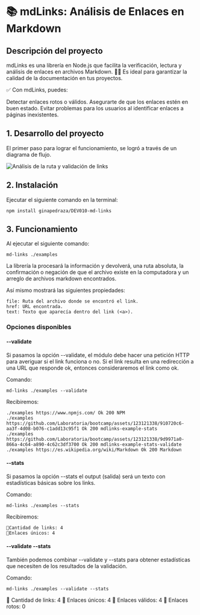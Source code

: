 # 📚 mdLinks: Análisis de Enlaces en Markdown

## Descripción del proyecto


mdLinks es una librería en Node.js que facilita la verificación, lectura y análisis de enlaces en archivos Markdown. 👩‍💻 Es ideal para garantizar la calidad de la documentación en tus proyectos.

✅ Con mdLinks, puedes:

Detectar enlaces rotos o válidos.
Asegurarte de que los enlaces estén en buen estado.
Evitar problemas para los usuarios al identificar enlaces a páginas inexistentes.

## 1. Desarrollo del proyecto

El primer paso para lograr el funcionamiento, se logró a través de un diagrama de flujo. 

![Análisis de la ruta y validación de links](images/Hito-3-diagrama-mdLinks.png)

## 2. Instalación

Ejecutar el siguiente comando en la terminal:

```shell
npm install ginapedraza/DEV010-md-links
```

## 3. Funcionamiento

Al ejecutar el siguiente comando: 

```shell
md-links ./examples
```

La librería la procesará la información y devolverá, una ruta absoluta, la confirmación o negación de que el archivo existe en la computadora y un arreglo de archivos markdown encontrados. 

Así mismo mostrará las siguientes propiedades:

```shell
file: Ruta del archivo donde se encontró el link.
href: URL encontrada.
text: Texto que aparecía dentro del link (<a>).
```

### Opciones disponibles

#### --validate

Si pasamos la opción --validate, el módulo debe hacer una petición HTTP para averiguar si el link funciona o no. Si el link resulta en una redirección a una URL que responde ok, entonces consideraremos el link como ok.

Comando: 
```shell
md-links ./examples --validate
```

Recibiremos:

```shell
./examples https://www.npmjs.com/ Ok 200 NPM
./examples https://github.com/Laboratoria/bootcamp/assets/123121338/910720c6-aa3f-4d08-b076-c1add13c95f1 Ok 200 mdlinks-example-stats
./examples https://github.com/Laboratoria/bootcamp/assets/123121338/9d9971a0-866a-4c64-a890-4c62c3df3700 Ok 200 mdlinks-example-stats-validate
./examples https://es.wikipedia.org/wiki/Markdown Ok 200 Markdown
```

#### --stats

Si pasamos la opción --stats el output (salida) será un texto con estadísticas básicas sobre los links.

Comando: 
```shell
md-links ./examples --stats
```

Recibiremos:

```shell
🔗Cantidad de links: 4
🔗Enlaces únicos: 4
```

#### --validate --stats

También podemos combinar --validate y --stats para obtener estadísticas que necesiten de los resultados de la validación.

Comando: 
```shell
md-links ./examples --validate --stats
```

🔗 Cantidad de links: 4
🔗 Enlaces únicos: 4 
🔗 Enlaces válidos: 4
🔗 Enlaces rotos: 0 
